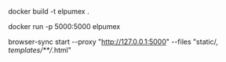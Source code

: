 docker build -t elpumex .


docker run -p 5000:5000 elpumex

browser-sync start --proxy "http://127.0.0.1:5000" --files "static/*, templates/**/*.html"



 
 